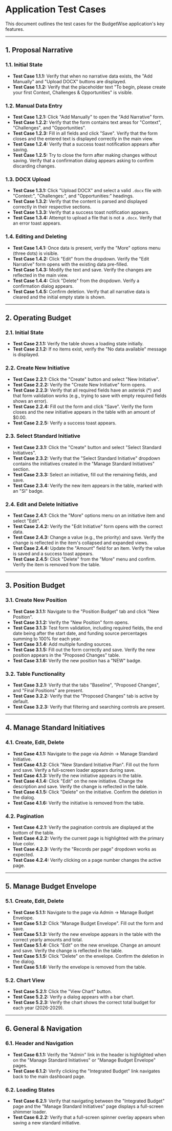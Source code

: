 # Application Test Cases

This document outlines the test cases for the BudgetWise application's key features.

---

## 1. Proposal Narrative

### 1.1. Initial State
- **Test Case 1.1.1:** Verify that when no narrative data exists, the "Add Manually" and "Upload DOCX" buttons are displayed.
- **Test Case 1.1.2:** Verify that the placeholder text "To begin, please create your first Context, Challenges & Opportunities" is visible.

### 1.2. Manual Data Entry
- **Test Case 1.2.1:** Click "Add Manually" to open the "Add Narrative" form.
- **Test Case 1.2.2:** Verify that the form contains text areas for "Context", "Challenges", and "Opportunities".
- **Test Case 1.2.3:** Fill in all fields and click "Save". Verify that the form closes and the entered text is displayed correctly in the main view.
- **Test Case 1.2.4:** Verify that a success toast notification appears after saving.
- **Test Case 1.2.5:** Try to close the form after making changes without saving. Verify that a confirmation dialog appears asking to confirm discarding changes.

### 1.3. DOCX Upload
- **Test Case 1.3.1:** Click "Upload DOCX" and select a valid `.docx` file with "Context:", "Challenges:", and "Opportunities:" headings.
- **Test Case 1.3.2:** Verify that the content is parsed and displayed correctly in their respective sections.
- **Test Case 1.3.3:** Verify that a success toast notification appears.
- **Test Case 1.3.4:** Attempt to upload a file that is not a `.docx`. Verify that an error toast appears.

### 1.4. Editing and Deleting
- **Test Case 1.4.1:** Once data is present, verify the "More" options menu (three dots) is visible.
- **Test Case 1.4.2:** Click "Edit" from the dropdown. Verify the "Edit Narrative" form opens with the existing data pre-filled.
- **Test Case 1.4.3:** Modify the text and save. Verify the changes are reflected in the main view.
- **Test Case 1.4.4:** Click "Delete" from the dropdown. Verify a confirmation dialog appears.
- **Test Case 1.4.5:** Confirm deletion. Verify that all narrative data is cleared and the initial empty state is shown.

---

## 2. Operating Budget

### 2.1. Initial State
- **Test Case 2.1.1:** Verify the table shows a loading state initially.
- **Test Case 2.1.2:** If no items exist, verify the "No data available" message is displayed.

### 2.2. Create New Initiative
- **Test Case 2.2.1:** Click the "Create" button and select "New Initiative".
- **Test Case 2.2.2:** Verify the "Create New Initiative" form opens.
- **Test Case 2.2.3:** Verify that all required fields have an asterisk (*) and that form validation works (e.g., trying to save with empty required fields shows an error).
- **Test Case 2.2.4:** Fill out the form and click "Save". Verify the form closes and the new initiative appears in the table with an amount of $0.00.
- **Test Case 2.2.5:** Verify a success toast appears.

### 2.3. Select Standard Initiative
- **Test Case 2.3.1:** Click the "Create" button and select "Select Standard Initiatives".
- **Test Case 2.3.2:** Verify that the "Select Standard Initiative" dropdown contains the initiatives created in the "Manage Standard Initiatives" section.
- **Test Case 2.3.3:** Select an initiative, fill out the remaining fields, and save.
- **Test Case 2.3.4:** Verify the new item appears in the table, marked with an "SI" badge.

### 2.4. Edit and Delete Initiative
- **Test Case 2.4.1:** Click the "More" options menu on an initiative item and select "Edit".
- **Test Case 2.4.2:** Verify the "Edit Initiative" form opens with the correct data.
- **Test Case 2.4.3:** Change a value (e.g., the priority) and save. Verify the change is reflected in the item's collapsed and expanded views.
- **Test Case 2.4.4:** Update the "Amount" field for an item. Verify the value is saved and a success toast appears.
- **Test Case 2.4.5:** Click "Delete" from the "More" menu and confirm. Verify the item is removed from the table.

---

## 3. Position Budget

### 3.1. Create New Position
- **Test Case 3.1.1:** Navigate to the "Position Budget" tab and click "New Position".
- **Test Case 3.1.2:** Verify the "New Position" form opens.
- **Test Case 3.1.3:** Test form validation, including required fields, the end date being after the start date, and funding source percentages summing to 100% for each year.
- **Test Case 3.1.4:** Add multiple funding sources.
- **Test Case 3.1.5:** Fill out the form correctly and save. Verify the new position appears in the "Proposed Changes" table.
- **Test Case 3.1.6:** Verify the new position has a "NEW" badge.

### 3.2. Table Functionality
- **Test Case 3.2.1:** Verify that the tabs "Baseline", "Proposed Changes", and "Final Positions" are present.
- **Test Case 3.2.2:** Verify that the "Proposed Changes" tab is active by default.
- **Test Case 3.2.3:** Verify that filtering and searching controls are present.

---

## 4. Manage Standard Initiatives

### 4.1. Create, Edit, Delete
- **Test Case 4.1.1:** Navigate to the page via Admin -> Manage Standard Initiative.
- **Test Case 4.1.2:** Click "New Standard Initiative Plan". Fill out the form and save. Verify a full-screen loader appears during save.
- **Test Case 4.1.3:** Verify the new initiative appears in the table.
- **Test Case 4.1.4:** Click "Edit" on the new initiative. Change the description and save. Verify the change is reflected in the table.
- **Test Case 4.1.5:** Click "Delete" on the initiative. Confirm the deletion in the dialog.
- **Test Case 4.1.6:** Verify the initiative is removed from the table.

### 4.2. Pagination
- **Test Case 4.2.1:** Verify the pagination controls are displayed at the bottom of the table.
- **Test Case 4.2.2:** Verify the current page is highlighted with the primary blue color.
- **Test Case 4.2.3:** Verify the "Records per page" dropdown works as expected.
- **Test Case 4.2.4:** Verify clicking on a page number changes the active page.

---

## 5. Manage Budget Envelope

### 5.1. Create, Edit, Delete
- **Test Case 5.1.1:** Navigate to the page via Admin -> Manage Budget Envelope.
- **Test Case 5.1.2:** Click "Manage Budget Envelope". Fill out the form and save.
- **Test Case 5.1.3:** Verify the new envelope appears in the table with the correct yearly amounts and total.
- **Test Case 5.1.4:** Click "Edit" on the new envelope. Change an amount and save. Verify the change is reflected in the table.
- **Test Case 5.1.5:** Click "Delete" on the envelope. Confirm the deletion in the dialog.
- **Test Case 5.1.6:** Verify the envelope is removed from the table.

### 5.2. Chart View
- **Test Case 5.2.1:** Click the "View Chart" button.
- **Test Case 5.2.2:** Verify a dialog appears with a bar chart.
- **Test Case 5.2.3:** Verify the chart shows the correct total budget for each year (2026-2029).

---

## 6. General & Navigation

### 6.1. Header and Navigation
- **Test Case 6.1.1:** Verify the "Admin" link in the header is highlighted when on the "Manage Standard Initiatives" or "Manage Budget Envelope" pages.
- **Test Case 6.1.2:** Verify clicking the "Integrated Budget" link navigates back to the main dashboard page.

### 6.2. Loading States
- **Test Case 6.2.1:** Verify that navigating between the "Integrated Budget" page and the "Manage Standard Initiatives" page displays a full-screen shimmer loader.
- **Test Case 6.2.2:** Verify that a full-screen spinner overlay appears when saving a new standard initiative.
